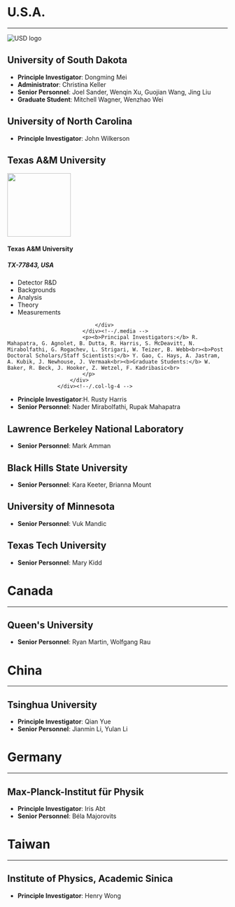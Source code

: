 ---
---
# U.S.A.
***
![USD logo](https://upload.wikimedia.org/wikipedia/en/thumb/d/d9/University_of_South_Dakota_seal.png/175px-University_of_South_Dakota_seal.png)
 ## University of South Dakota
 
- **Principle Investigator**: Dongming Mei
- **Administrator**: Christina Keller
- **Senior Personnel**: Joel Sander, Wenqin Xu, Guojian Wang, Jing Liu
- **Graduate Student**: Mitchell Wagner, Wenzhao Wei

## University of North Carolina


- **Principle Investigator**: John Wilkerson

## Texas A&M University

<div class="col-md-4 col-sm-6">	
						<div class="single-profile-top wow fadeInDown" data-wow-duration="1000ms" data-wow-delay="300ms">
							<div class="media">
								<div class="pull-left">
									<a href="#"><img class="media-object" src="https://upload.wikimedia.org/wikipedia/en/thumb/d/d9/University_of_South_Dakota_seal.png/175px-University_of_South_Dakota_seal.png" alt="" width="145" height="144.5"></a>
								</div>
								<div class="media-body">
									<h4>Texas A&M University</h4>
									<h5>TX-77843, USA</h5>
									<ul class="tag clearfix">
										<li class="btn">Detector R&D</li>
										<li class="btn">Backgrounds</li>
										<li class="btn">Analysis</li>
										<li class="btn">Theory</li>
										<li class="btn">Measurements</li>
									</ul>
									
									
								</div>
							</div><!--/.media -->
							<p><b>Principal Investigators:</b> R. Mahapatra, G. Agnolet, B. Dutta, R. Harris, S. McDeavitt, N. Mirabolfathi, G. Rogachev, L. Strigari, W. Teizer, B. Webb<br><b>Post Doctoral Scholars/Staff Scientists:</b> Y. Gao, C. Hays, A. Jastram, A. Kubik, J. Newhouse, J. Vermaak<br><b>Graduate Students:</b> W. Baker, R. Beck, J. Hooker, Z. Wetzel, F. Kadribasic<br>
							</p>
						</div>
					</div><!--/.col-lg-4 -->
- **Principle Investigator**:H. Rusty Harris
- **Senior Personnel**: Nader Mirabolfathi, Rupak Mahapatra

##  Lawrence Berkeley National Laboratory


- **Senior Personnel**: Mark Amman

## Black Hills State University


- **Senior Personnel**: Kara Keeter, Brianna Mount

## University of Minnesota 


- **Senior Personnel**: Vuk Mandic

## Texas Tech University


- **Senior Personnel**: Mary Kidd

# Canada
***
## Queen's University


- **Senior Personnel**: Ryan Martin, Wolfgang Rau

# China
***
## Tsinghua University


- **Principle Investigator**: Qian Yue
- **Senior Personnel**: Jianmin Li, Yulan Li

# Germany
***
## Max-Planck-Institut für Physik


- **Principle Investigator**: Iris Abt
- **Senior Personnel**: Béla Majorovits

# Taiwan
***
## Institute of Physics, Academic Sinica


- **Principle Investigator**: Henry Wong
